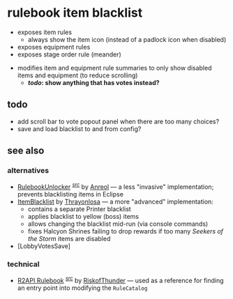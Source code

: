 # rulebook item blacklist

- exposes item rules
    - always show the item icon (instead of a padlock icon when disabled)
- exposes equipment rules
- exposes stage order rule (meander)
<!--  -->
- modifies item and equipment rule summaries to only show disabled items and equipment (to reduce scrolling)
    - ***todo*: show anything that has votes instead?**

## todo
- add scroll bar to vote popout panel when there are too many choices?
- save and load blacklist to and from config?

## see also

### alternatives
- [RulebookUnlocker](https://thunderstore.io/package/Anreol/RulebookUnlocker/) <sup>[*src*](https://github.com/Anreol/RulebookUnlocker)</sup> by [Anreol](https://thunderstore.io/package/Anreol/) — a less "invasive" implementation; prevents blacklisting items in Eclipse
- [ItemBlacklist](https://thunderstore.io/package/Thrayonlosa/ItemBlacklist/) by [Thrayonlosa](https://thunderstore.io/package/Thrayonlosa/) — a more "advanced" implementation:
    - contains a separate Printer blacklist
    - applies blacklist to yellow (boss) items
    - allows changing the blacklist mid-run (via console commands)
    - fixes Halcyon Shrines failing to drop rewards if too many *Seekers of the Storm* items are disabled
- [LobbyVotesSave]

### technical
- [R2API Rulebook](https://thunderstore.io/package/RiskofThunder/R2API_Rulebook/) <sup>[*src*](https://github.com/risk-of-thunder/R2API/blob/3d211189e043abaf597491fec93457c5f8a0ca24/R2API.Rules/RuleCatalogExtras.cs#L209)</sup> by [RiskofThunder](https://thunderstore.io/package/RiskofThunder/) — used as a reference for finding an entry point into modifying the `RuleCatalog`
